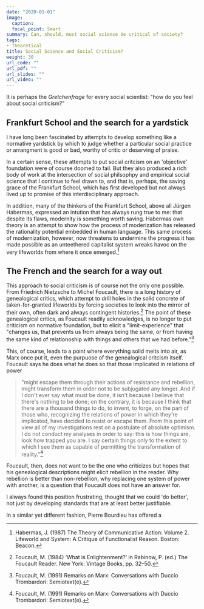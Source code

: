 ```yaml
---
date: "2020-01-01"
image:
  caption: 
  focal_point: Smart
summary: Can, should, must social science be critical of society?
tags:
- Theoretical
title: Social Science and Social Criticism?
weight: 30
url_code: ""
url_pdf: ""
url_slides: ""
url_video: ""
---
```



It is perhaps the *Gretchenfrage* for every social scientist: "how do you feel about social criticism?" 

## Frankfurt School and the search for a yardstick

I have long been fascinated by attempts to develop something like a normative yardstick by which to judge whether a particular social practice or arrangment is good or bad, worthy of critic or deserving of praise. 

In a certain sense, these attempts to put social critcism on an 'objective' foundation were of course doomed to fail. But they also produced a rich body of work at the intersection of social philsophpy and empirical social science that I continue to feel drawn to, and that is, perhaps, the saving grace of the Frankfurt School, which has first developed but not always lived up to promise of this interdisciplinary approach.

In addition, many of the thinkers of the Frankfurt School, above all Jürgen Habermas, expressed an intution that has always rung true to me: that despite its flaws, modernity is something worth saving. Habermas own theory is an attempt to show how the process of moderization has released the rationality potential embedded in human language. This same process of modernization, however, now threatens to undermine the progress it has made possible as an unteethered capitalist system wreaks havoc on the very lifeworlds from where it once emerged.[^1]

## The French and the search for a way out

This approach to social criticism is of course not the only one possible. From Friedrich Nietzsche to Michel Foucault, there is a long history of genealogical critics, which attempt to drill holes in the solid concrete of taken-for-granted lifeworlds by forcing societies to look into the mirror of their own, often dark and always contingent histories.[^2] The point of these genealogical critics, as Foucault readily acknowledges, is no longer to put criticism on normative foundation, but to elicit a "limit-experience" that "changes us, that prevents us from always being the same, or from having the same kind of relationoship with things and others that we had before."[^3]

This, of course, leads to a point where everything solid melts into air, as Marx once put it, even the purpuose of the genealogical critcism itself. Foucault says he does what he does so that those implicated in relations of power

> "might escape them through their actions of resistance and rebellion, might transform them in order not to be subjugated any longer. And if I don't ever say what must be done, it isn't because I believe that there's nothing to be done; on the contrary, it is because I think that there are a thousand things to do, to invent, to forge, on the part of those who, recognizing the relations of power in which they're implicated, have decided to resist or escape them. From this point of view all of my investigations rest on a postulate of absolute optimism. I do not conduct my analyses in order to say: this is how things are, look how trapped you are. I say certain things only to the extent to which I see them as capable of permitting the transformation of reality."[^3]

Foucault, then, does not want to be the one who criticizes but hopes that his genealogical descriptions might elicit rebellion in the reader. Why rebellion is better than non-rebellion, why replacing one system of power with another, is a question that Foucault does not have an answer for.

I always found this position frustrating, thought that we could 'do better', not just by developing standards that are at least better justifiable.




In a similar yet different fashion, Pierre Bourdieu has offered a 







[^1]: Habermas, J. (1987) The Theory of Communicative Action: Volume 2. Lifeworld and System: A Critique of Functionalist Reason. Boston: Beacon.
[^2]: Foucault, M. (1984) ‘What is Enlightenment?’ in Rabinow, P. (ed.) The Foucault Reader. New York: Vintage Books, pp. 32–50.
[^3]: Foucault, M. (1991) Remarks on Marx: Conversations with Duccio Trombardori: Semiotext(e).
[^4]: Honneth, A., Kocyba, H. and Schwibs, B. (1986) ‘The Struggle for Symbolic Order an Interview with Pierre Bourdieu’, Theory, Culture & Society, 3(3), pp. 35–51.